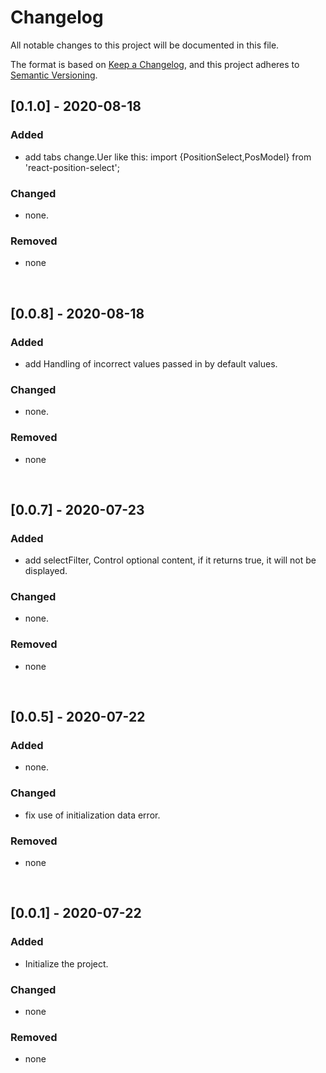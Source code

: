 # Changelog
All notable changes to this project will be documented in this file.

The format is based on [Keep a Changelog](https://keepachangelog.com/en/1.0.0/),
and this project adheres to [Semantic Versioning](https://semver.org/spec/v2.0.0.html).

## [0.1.0] - 2020-08-18

### Added

- add tabs change.Uer like this:  import {PositionSelect,PosModel} from 'react-position-select';

### Changed

- none.

### Removed

- none

&nbsp;

## [0.0.8] - 2020-08-18

### Added

- add Handling of incorrect values passed in by default values.

### Changed

- none. 

### Removed

- none

&nbsp;

## [0.0.7] - 2020-07-23

### Added

- add selectFilter, Control optional content, if it returns true, it will not be displayed.

### Changed

- none. 

### Removed

- none

&nbsp;

## [0.0.5] - 2020-07-22

### Added

- none.

### Changed

- fix use of initialization data error.

### Removed

- none

&nbsp;

## [0.0.1] - 2020-07-22

### Added

- Initialize the project.

### Changed

- none

### Removed

- none

&nbsp;

